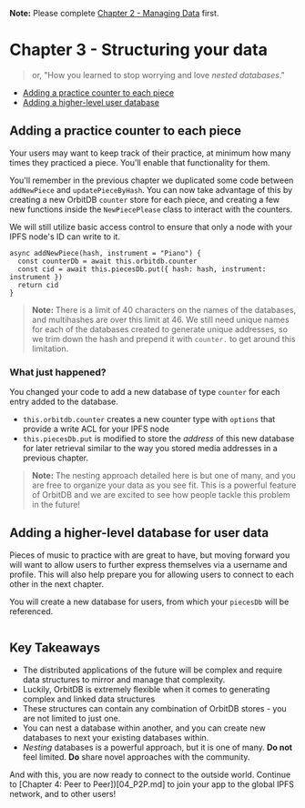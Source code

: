 **Note:** Please complete [Chapter 2 - Managing Data](./02_Managing_Data.md) first. 

# Chapter 3 - Structuring your data

> or, "How you learned to stop worrying and love _nested databases_."

- [Adding a practice counter to each piece](#)
- [Adding a higher-level user database](#)

## Adding a practice counter to each piece

Your users may want to keep track of their practice, at minimum how many times they practiced a piece. You'll enable that functionality for them.

You'll remember in the previous chapter we duplicated some code between `addNewPiece` and `updatePieceByHash`. You can now take advantage of this by creating a new OrbitDB `counter` store for each piece, and creating a few new functions inside the `NewPiecePlease` class to interact with the counters.

We will still utilize basic access control to ensure that only a node with your IPFS node's ID can write to it.

```
async addNewPiece(hash, instrument = "Piano") {
  const counterDb = await this.orbitdb.counter
  const cid = await this.piecesDb.put({ hash: hash, instrument: instrument })
  return cid
}
```

> **Note:** There is a limit of 40 characters on the names of the databases, and multihashes are over this limit at 46. We still need unique names for each of the databases created to generate unique addresses, so we trim down the hash and prepend
it with `counter.` to get around this limitation.

### What just happened?

You changed your code to add a new database of type `counter` for each entry added to the database.

* `this.orbitdb.counter` creates a new counter type with `options` that provide a write ACL for your IPFS node
* `this.piecesDb.put` is modified to store the _address_ of this new database for later retrieval similar to the way you  stored media addresses in a previous chapter.

> **Note:**  The nesting approach detailed here is but one of many, and you are free to organize your data as you see fit. This is a powerful feature of OrbitDB and we are excited to see how people tackle this problem in the future!

## Adding a higher-level database for user data

Pieces of music to practice with are great to have, but moving forward you will want to allow users to further express themselves via a username and profile. This will also help prepare you for allowing users to connect to each other in the next chapter.

You will create a new database for users, from which your `piecesDb` will be referenced. 

```javascript
```

## Key Takeaways

* The distributed applications of the future will be complex and require data structures to mirror and manage that complexity.
* Luckily, OrbitDB is extremely flexible when it comes to generating complex and linked data structures
* These structures can contain any combination of OrbitDB stores - you are not limited to just one.
* You can nest a database within another, and you can create new databases to next your existing databases within.
* _Nesting_ databases is a powerful approach, but it is one of many. **Do not** feel limited. **Do** share novel approaches with the community.

And with this, you are now ready to connect to the outside world. Continue to [Chapter 4: Peer to Peer])[04_P2P.md] to join your app to the global IPFS network, and to other users! 
